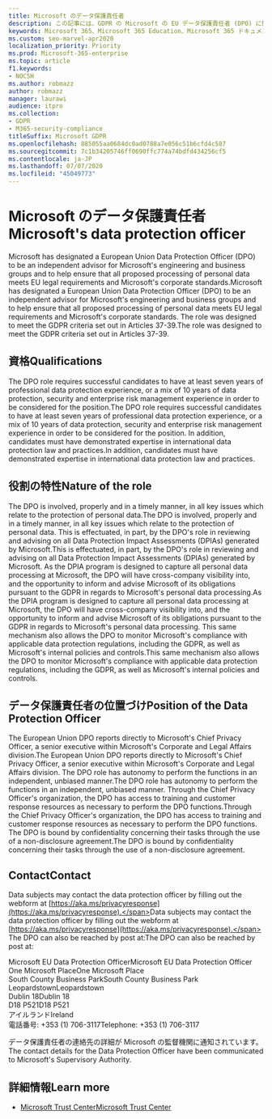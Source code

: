 ```yaml
---
title: Microsoft のデータ保護責任者
description: この記事には、GDPR の Microsoft の EU データ保護責任者 (DPO) に関する情報が含まれています。
keywords: Microsoft 365、Microsoft 365 Education、Microsoft 365 ドキュメント、GDPR
ms.custom: seo-marvel-apr2020
localization_priority: Priority
ms.prod: Microsoft-365-enterprise
ms.topic: article
f1.keywords:
- NOCSH
ms.author: robmazz
author: robmazz
manager: laurawi
audience: itpro
ms.collection:
- GDPR
- M365-security-compliance
titleSuffix: Microsoft GDPR
ms.openlocfilehash: 885055aa0684dc0ad0788a7e056c51b6cfd4c587
ms.sourcegitcommit: 7c1b34205746ff0690ffc774a74bdfd434256cf5
ms.contentlocale: ja-JP
ms.lasthandoff: 07/07/2020
ms.locfileid: "45049773"
---
```

# <a name="microsofts-data-protection-officer"></a><span data-ttu-id="376a9-104">Microsoft のデータ保護責任者</span><span class="sxs-lookup"><span data-stu-id="376a9-104">Microsoft's data protection officer</span></span>

<span data-ttu-id="376a9-105">Microsoft has designated a European Union Data Protection Officer (DPO) to be an independent advisor for Microsoft's engineering and business groups and to help ensure that all proposed processing of personal data meets EU legal requirements and Microsoft's corporate standards.</span><span class="sxs-lookup"><span data-stu-id="376a9-105">Microsoft has designated a European Union Data Protection Officer (DPO) to be an independent advisor for Microsoft's engineering and business groups and to help ensure that all proposed processing of personal data meets EU legal requirements and Microsoft's corporate standards.</span></span> <span data-ttu-id="376a9-106">The role was designed to meet the GDPR criteria set out in Articles 37-39.</span><span class="sxs-lookup"><span data-stu-id="376a9-106">The role was designed to meet the GDPR criteria set out in Articles 37-39.</span></span>

## <a name="qualifications"></a><span data-ttu-id="376a9-107">資格</span><span class="sxs-lookup"><span data-stu-id="376a9-107">Qualifications</span></span>

<span data-ttu-id="376a9-108">The DPO role requires successful candidates to have at least seven years of professional data protection experience, or a mix of 10 years of data protection, security and enterprise risk management experience in order to be considered for the position.</span><span class="sxs-lookup"><span data-stu-id="376a9-108">The DPO role requires successful candidates to have at least seven years of professional data protection experience, or a mix of 10 years of data protection, security and enterprise risk management experience in order to be considered for the position.</span></span> <span data-ttu-id="376a9-109">In addition, candidates must have demonstrated expertise in international data protection law and practices.</span><span class="sxs-lookup"><span data-stu-id="376a9-109">In addition, candidates must have demonstrated expertise in international data protection law and practices.</span></span> 

## <a name="nature-of-the-role"></a><span data-ttu-id="376a9-110">役割の特性</span><span class="sxs-lookup"><span data-stu-id="376a9-110">Nature of the role</span></span>

<span data-ttu-id="376a9-111">The DPO is involved, properly and in a timely manner, in all key issues which relate to the protection of personal data.</span><span class="sxs-lookup"><span data-stu-id="376a9-111">The DPO is involved, properly and in a timely manner, in all key issues which relate to the protection of personal data.</span></span> <span data-ttu-id="376a9-112">This is effectuated, in part, by the DPO's role in reviewing and advising on all Data Protection Impact Assessments (DPIAs) generated by Microsoft.</span><span class="sxs-lookup"><span data-stu-id="376a9-112">This is effectuated, in part, by the DPO's role in reviewing and advising on all Data Protection Impact Assessments (DPIAs) generated by Microsoft.</span></span> <span data-ttu-id="376a9-113">As the DPIA program is designed to capture all personal data processing at Microsoft, the DPO will have cross-company visibility into, and the opportunity to inform and advise Microsoft of its obligations pursuant to the GDPR in regards to Microsoft's personal data processing.</span><span class="sxs-lookup"><span data-stu-id="376a9-113">As the DPIA program is designed to capture all personal data processing at Microsoft, the DPO will have cross-company visibility into, and the opportunity to inform and advise Microsoft of its obligations pursuant to the GDPR in regards to Microsoft's personal data processing.</span></span> <span data-ttu-id="376a9-114">This same mechanism also allows the DPO to monitor Microsoft's compliance with applicable data protection regulations, including the GDPR, as well as Microsoft's internal policies and controls.</span><span class="sxs-lookup"><span data-stu-id="376a9-114">This same mechanism also allows the DPO to monitor Microsoft's compliance with applicable data protection regulations, including the GDPR, as well as Microsoft's internal policies and controls.</span></span> 

## <a name="position-of-the-data-protection-officer"></a><span data-ttu-id="376a9-115">データ保護責任者の位置づけ</span><span class="sxs-lookup"><span data-stu-id="376a9-115">Position of the Data Protection Officer</span></span>

<span data-ttu-id="376a9-116">The European Union DPO reports directly to Microsoft's Chief Privacy Officer, a senior executive within Microsoft's Corporate and Legal Affairs division.</span><span class="sxs-lookup"><span data-stu-id="376a9-116">The European Union DPO reports directly to Microsoft's Chief Privacy Officer, a senior executive within Microsoft's Corporate and Legal Affairs division.</span></span>  <span data-ttu-id="376a9-117">The DPO role has autonomy to perform the functions in an independent, unbiased manner.</span><span class="sxs-lookup"><span data-stu-id="376a9-117">The DPO role has autonomy to perform the functions in an independent, unbiased manner.</span></span> <span data-ttu-id="376a9-118">Through the Chief Privacy Officer's organization, the DPO has access to training and customer response resources as necessary to perform the DPO functions.</span><span class="sxs-lookup"><span data-stu-id="376a9-118">Through the Chief Privacy Officer's organization, the DPO has access to training and customer response resources as necessary to perform the DPO functions.</span></span> <span data-ttu-id="376a9-119">The DPO is bound by confidentiality concerning their tasks through the use of a non-disclosure agreement.</span><span class="sxs-lookup"><span data-stu-id="376a9-119">The DPO is bound by confidentiality concerning their tasks through the use of a non-disclosure agreement.</span></span>  

## <a name="contact"></a><span data-ttu-id="376a9-120">Contact</span><span class="sxs-lookup"><span data-stu-id="376a9-120">Contact</span></span>

<span data-ttu-id="376a9-121">Data subjects may contact the data protection officer by filling out the webform at [https://aka.ms/privacyresponse](https://aka.ms/privacyresponse).</span><span class="sxs-lookup"><span data-stu-id="376a9-121">Data subjects may contact the data protection officer by filling out the webform at [https://aka.ms/privacyresponse](https://aka.ms/privacyresponse).</span></span> <span data-ttu-id="376a9-122">The DPO can also be reached by post at:</span><span class="sxs-lookup"><span data-stu-id="376a9-122">The DPO can also be reached by post at:</span></span>

<span data-ttu-id="376a9-123">Microsoft EU Data Protection Officer</span><span class="sxs-lookup"><span data-stu-id="376a9-123">Microsoft EU Data Protection Officer</span></span><br>
<span data-ttu-id="376a9-124">One Microsoft Place</span><span class="sxs-lookup"><span data-stu-id="376a9-124">One Microsoft Place</span></span><br>
<span data-ttu-id="376a9-125">South County Business Park</span><span class="sxs-lookup"><span data-stu-id="376a9-125">South County Business Park</span></span><br>
<span data-ttu-id="376a9-126">Leopardstown</span><span class="sxs-lookup"><span data-stu-id="376a9-126">Leopardstown</span></span><br>
<span data-ttu-id="376a9-127">Dublin 18</span><span class="sxs-lookup"><span data-stu-id="376a9-127">Dublin 18</span></span><br>
<span data-ttu-id="376a9-128">D18 P521</span><span class="sxs-lookup"><span data-stu-id="376a9-128">D18 P521</span></span><br>
<span data-ttu-id="376a9-129">アイルランド</span><span class="sxs-lookup"><span data-stu-id="376a9-129">Ireland</span></span><br>
<span data-ttu-id="376a9-130">電話番号: +353 (1) 706-3117</span><span class="sxs-lookup"><span data-stu-id="376a9-130">Telephone: +353 (1) 706-3117</span></span><br>

<span data-ttu-id="376a9-131">データ保護責任者の連絡先の詳細が Microsoft の監督機関に通知されています。</span><span class="sxs-lookup"><span data-stu-id="376a9-131">The contact details for the Data Protection Officer have been communicated to Microsoft's Supervisory Authority.</span></span>

## <a name="learn-more"></a><span data-ttu-id="376a9-132">詳細情報</span><span class="sxs-lookup"><span data-stu-id="376a9-132">Learn more</span></span>

- [<span data-ttu-id="376a9-133">Microsoft Trust Center</span><span class="sxs-lookup"><span data-stu-id="376a9-133">Microsoft Trust Center</span></span>](https://www.microsoft.com/trust-center/privacy/gdpr-overview)

